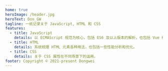 ```yaml
---
home: true
heroImage: /header.jpg
heroText: Don_GW
tagline: 一纸记录关于 JavaScript, HTML 和 CSS
features:
  - title: JavaScript
    details: 以 ECMAScript 规范为核心，包括 ES6 及以上版本的解析，也包括 Vue 框架的一些分析。
  - title: HTML
    details: 系统梳理 HTML 元素各种用法，也包括一些性能分析和优化。
  - title: CSS
    details: 关于 CSS 属性在不同场景下的运用。
footer: Copyright © 2021-present Dongwei
---
```

